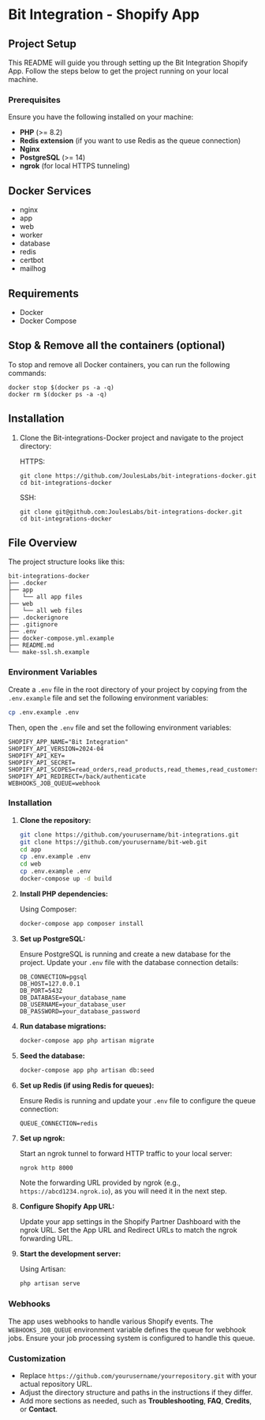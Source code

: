 # Bit Integration - Shopify App

## Project Setup

This README will guide you through setting up the Bit Integration Shopify App. Follow the steps below to get the project running on your local machine.

### Prerequisites

Ensure you have the following installed on your machine:

- **PHP** (>= 8.2)
- **Redis extension** (if you want to use Redis as the queue connection)
- **Nginx**
- **PostgreSQL** (>= 14)
- **ngrok** (for local HTTPS tunneling)

## Docker Services
- nginx
- app
- web
- worker
- database
- redis
- certbot
- mailhog

## Requirements
- Docker
- Docker Compose

## Stop & Remove all the containers (optional)
To stop and remove all Docker containers, you can run the following commands:

```shell
docker stop $(docker ps -a -q)
docker rm $(docker ps -a -q)
```

## Installation
1. Clone the Bit-integrations-Docker project and navigate to the project directory:

   HTTPS:
   ```shell
   git clone https://github.com/JoulesLabs/bit-integrations-docker.git 
   cd bit-integrations-docker
   ```

   SSH:
   ```shell
   git clone git@github.com:JoulesLabs/bit-integrations-docker.git
   cd bit-integrations-docker
   ```

## File Overview
The project structure looks like this:

```shell
bit-integrations-docker
├── .docker
├── app
│   └── all app files
├── web
│   └── all web files
├── .dockerignore
├── .gitignore
├── .env
├── docker-compose.yml.example
├── README.md
└── make-ssl.sh.example
```

### Environment Variables

Create a `.env` file in the root directory of your project by copying from the `.env.example` file and set the following environment variables:

```bash
cp .env.example .env
```

Then, open the `.env` file and set the following environment variables:

```env
SHOPIFY_APP_NAME="Bit Integration"
SHOPIFY_API_VERSION=2024-04
SHOPIFY_API_KEY=
SHOPIFY_API_SECRET=
SHOPIFY_API_SCOPES=read_orders,read_products,read_themes,read_customers,read_content,write_content,read_locales
SHOPIFY_API_REDIRECT=/back/authenticate
WEBHOOKS_JOB_QUEUE=webhook
```

### Installation

1. **Clone the repository:**

   ```bash
   git clone https://github.com/yourusername/bit-integrations.git
   git clone https://github.com/yourusername/bit-web.git
   cd app
   cp .env.example .env
   cd web
   cp .env.example .env
   docker-compose up -d build
   ```


3. **Install PHP dependencies:**

   Using Composer:

   ```bash
   docker-compose app composer install
   ```

4. **Set up PostgreSQL:**

   Ensure PostgreSQL is running and create a new database for the project. Update your `.env` file with the database connection details:

   ```env
   DB_CONNECTION=pgsql
   DB_HOST=127.0.0.1
   DB_PORT=5432
   DB_DATABASE=your_database_name
   DB_USERNAME=your_database_user
   DB_PASSWORD=your_database_password
   ```

5. **Run database migrations:**

   ```bash
   docker-compose app php artisan migrate
   ```

6. **Seed the database:**

   ```bash
   docker-compose app php artisan db:seed
   ```

7. **Set up Redis (if using Redis for queues):**

   Ensure Redis is running and update your `.env` file to configure the queue connection:

   ```env
   QUEUE_CONNECTION=redis
   ```

8. **Set up ngrok:**

   Start an ngrok tunnel to forward HTTP traffic to your local server:

   ```bash
   ngrok http 8000
   ```

   Note the forwarding URL provided by ngrok (e.g., `https://abcd1234.ngrok.io`), as you will need it in the next step.

9. **Configure Shopify App URL:**

   Update your app settings in the Shopify Partner Dashboard with the ngrok URL. Set the App URL and Redirect URLs to match the ngrok forwarding URL.

10. **Start the development server:**

    Using Artisan:

    ```bash
    php artisan serve
    ```

### Webhooks

The app uses webhooks to handle various Shopify events. The `WEBHOOKS_JOB_QUEUE` environment variable defines the queue for webhook jobs. Ensure your job processing system is configured to handle this queue.

### Customization

- Replace `https://github.com/yourusername/yourrepository.git` with your actual repository URL.
- Adjust the directory structure and paths in the instructions if they differ.
- Add more sections as needed, such as **Troubleshooting**, **FAQ**, **Credits**, or **Contact**.
